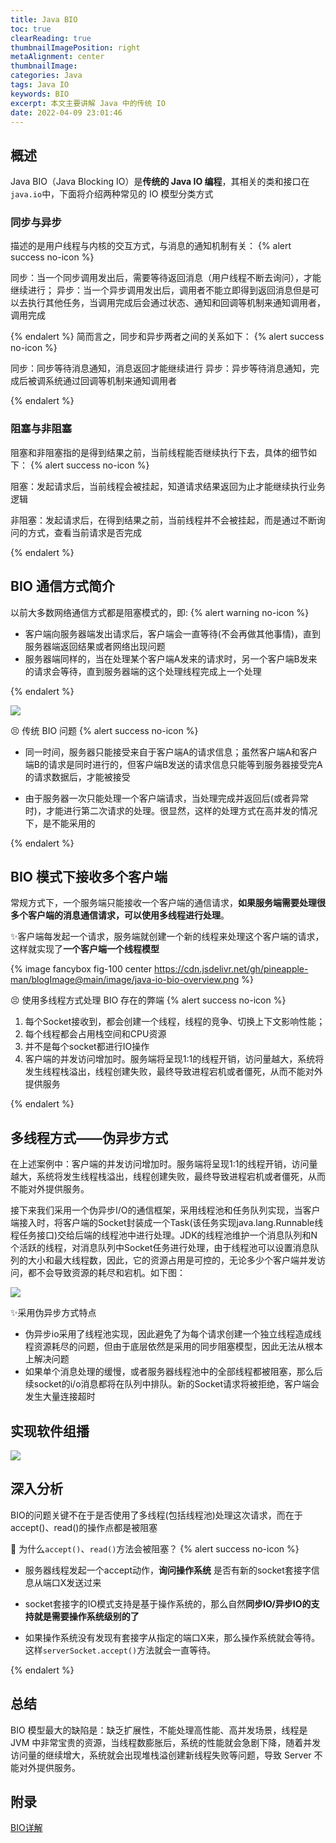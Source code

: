 ```yaml
---
title: Java BIO
toc: true
clearReading: true
thumbnailImagePosition: right
metaAlignment: center
thumbnailImage:
categories: Java
tags: Java IO
keywords: BIO
excerpt: 本文主要讲解 Java 中的传统 IO
date: 2022-04-09 23:01:46
---
```

<!-- toc -->
## 概述

Java BIO（Java Blocking IO）是**传统的 Java IO 编程**，其相关的类和接口在`java.io`中，下面将介绍两种常见的 IO 模型分类方式
### 同步与异步

描述的是用户线程与内核的交互方式，与消息的通知机制有关：
{% alert success no-icon %}

同步：当一个同步调用发出后，需要等待返回消息（用户线程不断去询问），才能继续进行；
异步：当一个异步调用发出后，调用者不能立即得到返回消息但是可以去执行其他任务，当调用完成后会通过状态、通知和回调等机制来通知调用者，调用完成

{% endalert %}
简而言之，同步和异步两者之间的关系如下：
{% alert success no-icon %}

同步：同步等待消息通知，消息返回才能继续进行
异步：异步等待消息通知，完成后被调系统通过回调等机制来通知调用者

{% endalert %}

### 阻塞与非阻塞

阻塞和非阻塞指的是得到结果之前，当前线程能否继续执行下去，具体的细节如下：
{% alert success no-icon %}

阻塞：发起请求后，当前线程会被挂起，知道请求结果返回为止才能继续执行业务逻辑

非阻塞：发起请求后，在得到结果之前，当前线程并不会被挂起，而是通过不断询问的方式，查看当前请求是否完成

{% endalert %}

## BIO 通信方式简介

以前大多数网络通信方式都是阻塞模式的，即:
{% alert warning no-icon %}

- 客户端向服务器端发出请求后，客户端会一直等待(不会再做其他事情)，直到服务器端返回结果或者网络出现问题
- 服务器端同样的，当在处理某个客户端A发来的请求时，另一个客户端B发来的请求会等待，直到服务器端的这个处理线程完成上一个处理

{% endalert %}

![](https://cdn.jsdelivr.net/gh/pineapple-man/blogImage@main/img/java/io/java-io-bio-1.png)

:persevere: 传统 BIO 问题
{% alert success no-icon %}

- 同一时间，服务器只能接受来自于客户端A的请求信息；虽然客户端A和客户端B的请求是同时进行的，但客户端B发送的请求信息只能等到服务器接受完A的请求数据后，才能被接受

- 由于服务器一次只能处理一个客户端请求，当处理完成并返回后(或者异常时)，才能进行第二次请求的处理。很显然，这样的处理方式在高并发的情况下，是不能采用的

{% endalert %}

## BIO 模式下接收多个客户端

常规方式下，一个服务端只能接收一个客户端的通信请求，**如果服务端需要处理很多个客户端的消息通信请求，可以使用多线程进行处理**。

:sparkles:客户端每发起一个请求，服务端就创建一个新的线程来处理这个客户端的请求，这样就实现了**一个客户端一个线程模型**

{% image fancybox fig-100  center https://cdn.jsdelivr.net/gh/pineapple-man/blogImage@main/image/java-io-bio-overview.png %}

:persevere: 使用多线程方式处理 BIO 存在的弊端
{% alert success no-icon %}

1. 每个Socket接收到，都会创建一个线程，线程的竞争、切换上下文影响性能；
2. 每个线程都会占用栈空间和CPU资源
3. 并不是每个socket都进行IO操作
4. 客户端的并发访问增加时。服务端将呈现1:1的线程开销，访问量越大，系统将发生线程栈溢出，线程创建失败，最终导致进程宕机或者僵死，从而不能对外提供服务

{% endalert %}

## 多线程方式——伪异步方式

在上述案例中：客户端的并发访问增加时。服务端将呈现1:1的线程开销，访问量越大，系统将发生线程栈溢出，线程创建失败，最终导致进程宕机或者僵死，从而不能对外提供服务。

​接下来我们采用一个伪异步I/O的通信框架，采用线程池和任务队列实现，当客户端接入时，将客户端的Socket封装成一个Task(该任务实现java.lang.Runnable线程任务接口)交给后端的线程池中进行处理。JDK的线程池维护一个消息队列和N个活跃的线程，对消息队列中Socket任务进行处理，由于线程池可以设置消息队列的大小和最大线程数，因此，它的资源占用是可控的，无论多少个客户端并发访问，都不会导致资源的耗尽和宕机。如下图：

![](https://cdn.jsdelivr.net/gh/pineapple-man/blogImage@main/img/java/io/java-io-multithread-fakeasync.png)

:sparkles:采用伪异步方式特点

- 伪异步io采用了线程池实现，因此避免了为每个请求创建一个独立线程造成线程资源耗尽的问题，但由于底层依然是采用的同步阻塞模型，因此无法从根本上解决问题
- 如果单个消息处理的缓慢，或者服务器线程池中的全部线程都被阻塞，那么后续socket的i/o消息都将在队列中排队。新的Socket请求将被拒绝，客户端会发生大量连接超时


## 实现软件组播

![](https://cdn.jsdelivr.net/gh/pineapple-man/blogImage@main/img/java/io/java-io-groupcast.png)

## 深入分析

BIO的问题关键不在于是否使用了多线程(包括线程池)处理这次请求，而在于accept()、read()的操作点都是被阻塞

:thinking: 为什么`accept()`、`read()`方法会被阻塞？
{% alert success no-icon %}

- 服务器线程发起一个accept动作，**询问操作系统** 是否有新的socket套接字信息从端口X发送过来

- socket套接字的IO模式支持是基于操作系统的，那么自然**同步IO/异步IO的支持就是需要操作系统级别的了**

- 如果操作系统没有发现有套接字从指定的端口X来，那么操作系统就会等待。这样`serverSocket.accept()`方法就会一直等待。

{% endalert %}

## 总结

BIO 模型最大的缺陷是：缺乏扩展性，不能处理高性能、高并发场景，线程是 JVM 中非常宝贵的资源，当线程数膨胀后，系统的性能就会急剧下降，随着并发访问量的继续增大，系统就会出现堆栈溢创建新线程失败等问题，导致 Server 不能对外提供服务。

## 附录

[BIO详解](https://www.pdai.tech/md/java/io/java-io-bio.html)


